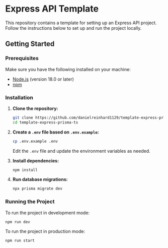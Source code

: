 # Express API Template

This repository contains a template for setting up an Express API project. Follow the instructions below to set up and run the project locally.

## Getting Started

### Prerequisites

Make sure you have the following installed on your machine:
- [Node.js](https://nodejs.org/) (version 18.0 or later)
- [npm](https://www.npmjs.com/)

### Installation

1. **Clone the repository:**

    ```bash
    git clone https://github.com/danielreinhard1129/template-express-prisma-ts
    cd template-express-prisma-ts
    ```

2. **Create a `.env` file based on `.env.example`:**

    ```bash
    cp .env.example .env
    ```

    Edit the `.env` file and update the environment variables as needed.

3. **Install dependencies:**

    ```bash
    npm install
    ```

4. **Run database migrations:**

    ```bash
    npx prisma migrate dev
    ```

### Running the Project

To run the project in development mode:

```bash
npm run dev
```
To run the project in production mode:

```bash
npm run start
